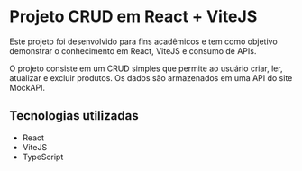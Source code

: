 # Projeto CRUD em React + ViteJS

Este projeto foi desenvolvido para fins acadêmicos e tem como objetivo demonstrar o conhecimento em React, ViteJS e consumo de APIs.

O projeto consiste em um CRUD simples que permite ao usuário criar, ler, atualizar e excluir produtos. Os dados são armazenados em uma API do site MockAPI.

## Tecnologias utilizadas
* React
* ViteJS
* TypeScript
